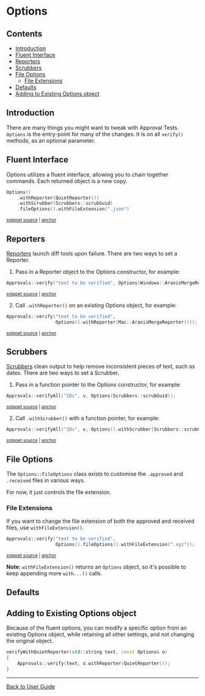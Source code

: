 <!--
GENERATED FILE - DO NOT EDIT
This file was generated by [MarkdownSnippets](https://github.com/SimonCropp/MarkdownSnippets).
Source File: /doc/mdsource/Options.source.md
To change this file edit the source file and then execute ./run_markdown_templates.sh.
-->

<a id="top"></a>

<!-- Type: How to customise with options -->

# Options

<!-- toc -->
## Contents

  * [Introduction](#introduction)
  * [Fluent Interface](#fluent-interface)
  * [Reporters](#reporters)
  * [Scrubbers](#scrubbers)
  * [File Options](#file-options)
    * [File Extensions](#file-extensions)
  * [Defaults](#defaults)
  * [Adding to Existing Options object](#adding-to-existing-options-object)<!-- endtoc -->

## Introduction

There are many things you might want to tweak with Approval Tests. `Options` is the entry-point for many of the changes.
It is on all `verify()` methods, as an optional parameter.

## Fluent Interface

Options utilizes a fluent interface, allowing you to chain together commands. Each returned object is a new copy.

<!-- snippet: specify_all_the_options -->
<a id='snippet-specify_all_the_options'/></a>
```cpp
Options()
    .withReporter(QuietReporter())
    .withScrubber(Scrubbers::scrubGuid)
    .fileOptions().withFileExtension(".json")
```
<sup><a href='/tests/DocTest_Tests/DocTestApprovalTestTests.cpp#L47-L52' title='File snippet `specify_all_the_options` was extracted from'>snippet source</a> | <a href='#snippet-specify_all_the_options' title='Navigate to start of snippet `specify_all_the_options`'>anchor</a></sup>
<!-- endsnippet -->

## Reporters

[Reporters](/doc/Reporters.md#top) launch diff tools upon failure. There are two ways to set a Reporter.

1. Pass in a Reporter object to the Options constructor, for example:

<!-- snippet: basic_approval_with_reporter -->
<a id='snippet-basic_approval_with_reporter'/></a>
```cpp
Approvals::verify("text to be verified", Options(Windows::AraxisMergeReporter()));
```
<sup><a href='/examples/googletest_existing_main/GoogleTestApprovalsTests.cpp#L13-L15' title='File snippet `basic_approval_with_reporter` was extracted from'>snippet source</a> | <a href='#snippet-basic_approval_with_reporter' title='Navigate to start of snippet `basic_approval_with_reporter`'>anchor</a></sup>
<!-- endsnippet -->

2. Call `.withReporter()` on an existing Options object, for example:

<!-- snippet: basic_approval_with_reporter_2 -->
<a id='snippet-basic_approval_with_reporter_2'/></a>
```cpp
Approvals::verify("text to be verified",
                  Options().withReporter(Mac::AraxisMergeReporter()));
```
<sup><a href='/examples/googletest_existing_main/GoogleTestApprovalsTests.cpp#L20-L23' title='File snippet `basic_approval_with_reporter_2` was extracted from'>snippet source</a> | <a href='#snippet-basic_approval_with_reporter_2' title='Navigate to start of snippet `basic_approval_with_reporter_2`'>anchor</a></sup>
<!-- endsnippet -->

## Scrubbers

[Scrubbers](/doc/Scrubbers.md#top) clean output to help remove inconsistent pieces of text, such as dates.
There are two ways to set a Scrubber.

1. Pass in a function pointer to the Options constructor, for example:

<!-- snippet: basic_approval_with_scrubber -->
<a id='snippet-basic_approval_with_scrubber'/></a>
```cpp
Approvals::verifyAll("IDs", v, Options(Scrubbers::scrubGuid));
```
<sup><a href='/tests/DocTest_Tests/scrubbers/GuidScrubberTests.cpp#L61-L63' title='File snippet `basic_approval_with_scrubber` was extracted from'>snippet source</a> | <a href='#snippet-basic_approval_with_scrubber' title='Navigate to start of snippet `basic_approval_with_scrubber`'>anchor</a></sup>
<!-- endsnippet -->

2. Call `.withScrubber()` with a function pointer, for example:

<!-- snippet: basic_approval_with_scrubber_2 -->
<a id='snippet-basic_approval_with_scrubber_2'/></a>
```cpp
Approvals::verifyAll("IDs", v, Options().withScrubber(Scrubbers::scrubGuid));
```
<sup><a href='/tests/DocTest_Tests/scrubbers/GuidScrubberTests.cpp#L71-L73' title='File snippet `basic_approval_with_scrubber_2` was extracted from'>snippet source</a> | <a href='#snippet-basic_approval_with_scrubber_2' title='Navigate to start of snippet `basic_approval_with_scrubber_2`'>anchor</a></sup>
<!-- endsnippet -->

## File Options

The `Options::FileOptions` class exists to customise the `.approved` and `.received` files in various ways.

For now, it just controls the file extension. 

### File Extensions

If you want to change the file extension of both the approved and received files, use `withFileExtension()`.

<!-- snippet: basic_approval_with_file_extension -->
<a id='snippet-basic_approval_with_file_extension'/></a>
```cpp
Approvals::verify("text to be verified",
                  Options().fileOptions().withFileExtension(".xyz"));
```
<sup><a href='/tests/DocTest_Tests/core/OptionsTests.cpp#L71-L74' title='File snippet `basic_approval_with_file_extension` was extracted from'>snippet source</a> | <a href='#snippet-basic_approval_with_file_extension' title='Navigate to start of snippet `basic_approval_with_file_extension`'>anchor</a></sup>
<!-- endsnippet -->

**Note:** `withFileExtension()` returns an `Options` object, so it's possible to keep appending more `with...()` calls.  

## Defaults

## Adding to Existing Options object

Because of the fluent options, you can modify a specific option from an existing Options object,
while retaining all other settings, and not changing the original object.

```cpp
verifyWithQuietReporter(std::string text, const Options& o)
{
    Approvals::verify(text, o.withReporter(QuietReporter());
}
```


---

[Back to User Guide](/doc/README.md#top)
